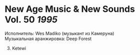 # New Age Music & New Sounds Vol. 50 *1995*

Исполнитель: Wes Madiko (музыкант из Камеруна)  
Музыкальная аранжировка: Deep Forest

3. Ketewi
